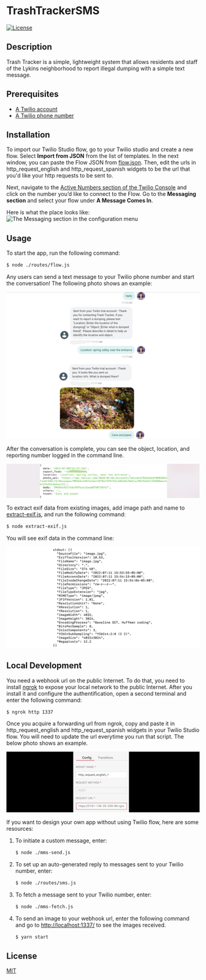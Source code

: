 # TrashTrackerSMS

[![License](https://img.shields.io/badge/License-MIT-brightgreen.svg)](https://opensource.org/licenses/MIT)

## Description

Trash Tracker is a simple, lightweight system that allows residents and staff of the Lykins neighborhood to report illegal dumping with a simple text message.

## Prerequisites

- [A Twilio account](http://www.twilio.com/referral/7fB3Je)
- [A Twilio phone number](https://www.twilio.com/docs/usage/tutorials/how-to-use-your-free-trial-account#get-your-first-twilio-phone-number)

## Installation

To import our Twilio Studio flow, go to your Twilio studio and create a new flow. Select **Import from JSON** from the list of templates. In the next window, you can paste the Flow JSON from [flow.json](./public/assets/flow.json). Then, edit the urls in http_request_english and http_request_spanish widgets to be the url that you'd like your http requests to be sent to.

<!-- Next, click on the Trigger Widget on the top and copy your webhook url from the Inspector Panel on the right hand. It should look like this:

```
https://webhooks.twilio.com/v1/Accounts/{AccountSid}/Flows/{FlowSid}
``` -->

Next, navigate to the [Active Numbers section of the Twilio Console](https://www.twilio.com/console/phone-numbers/incoming) and click on the number you’d like to connect to the Flow. Go to the **Messaging section** and select your flow under **A Message Comes In**.

Here is what the place looks like:
![The Messaging section in the configuration menu](https://twilio-cms-prod.s3.amazonaws.com/images/Screen_Shot_2022-02-09_at_7.42.46_PM.width-1600.png)

## Usage

To start the app, run the following command:

```bash
$ node ./routes/flow.js
```

Any users can send a text message to your Twilio phone number and start the conversation! The following photo shows an example:

![Example of text communication](./public/images/example_text_communication.jpg)

After the conversation is complete, you can see the object, location, and reporting number logged in the command line.

![Example of log messages](./public/images/example_console_log.png)

To extract exif data from existing images, add image path and name to [extract-exif.js](./extract-exif.js), and run the following command:

```bash
$ node extract-exif.js
```

You will see exif data in the command line:

![Example of exif data](./public/images/example_exif.png)

## Local Development

You need a webhook url on the public Internet. To do that, you need to install [ngrok](https://ngrok.com/download) to expose your local network to the public Internet. After you install it and configure the authentification, open a second terminal and enter the following command:

```bash
$ ngrok http 1337
```

Once you acquire a forwarding url from ngrok, copy and paste it in http_request_english and http_request_spanish widgets in your Twilio Studio flow. You will need to update the url everytime you run that script. The below photo shows an example.

![Example of http_request widget](./public/images/example_http_request_widget.png)

If you want to design your own app without using Twilio flow, here are some resources: 
1. To initiate a custom message, enter:
    ```bash
    $ node ./mms-send.js
    ```
2. To set up an auto-generated reply to messages sent to your Twilio number, enter: 
    ```bash
    $ node ./routes/sms.js
    ```
3. To fetch a message sent to your Twilio number, enter:
    ```bash
    $ node ./mms-fetch.js
    ```
4. To send an image to your webhook url, enter the following command and go to [http://localhost:1337/](http://localhost:1337/) to see the images received.

    ```bash
    $ yarn start
    ```

## License

[MIT](https://opensource.org/licenses/MIT)
